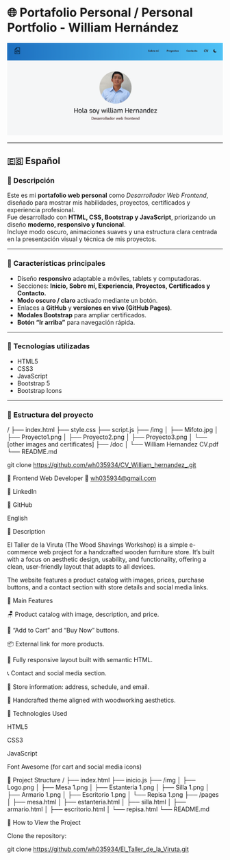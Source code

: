 # 🌐 Portafolio Personal / Personal Portfolio - William Hernández

![Portafolio Preview](img/Proyecto3.png)

---

## 🇪🇸 Español

### 📖 Descripción
Este es mi **portafolio web personal** como *Desarrollador Web Frontend*, diseñado para mostrar mis habilidades, proyectos, certificados y experiencia profesional.  
Fue desarrollado con **HTML, CSS, Bootstrap y JavaScript**, priorizando un diseño **moderno, responsivo y funcional**.  
Incluye modo oscuro, animaciones suaves y una estructura clara centrada en la presentación visual y técnica de mis proyectos.

---

### 🧠 Características principales
- Diseño **responsivo** adaptable a móviles, tablets y computadoras.  
- Secciones: **Inicio, Sobre mí, Experiencia, Proyectos, Certificados y Contacto.**  
- **Modo oscuro / claro** activado mediante un botón.  
- Enlaces a **GitHub** y **versiones en vivo (GitHub Pages)**.  
- **Modales Bootstrap** para ampliar certificados.  
- **Botón “Ir arriba”** para navegación rápida.  

---

### 🧰 Tecnologías utilizadas
- HTML5  
- CSS3  
- JavaScript  
- Bootstrap 5  
- Bootstrap Icons  

---

### 📂 Estructura del proyecto
/
├── index.html
├── style.css
├── script.js
├── /img
│   ├── Mifoto.jpg
│   ├── Proyecto1.png
│   ├── Proyecto2.png
│   ├── Proyecto3.png
│   └── [other images and certificates]
├── /doc
│   └── William Hernandez CV.pdf
└── README.md

git clone https://github.com/wh035934/CV_William_hernandez_.git

📍 Frontend Web Developer
📧 wh035934@gmail.com

🔗 LinkedIn

🐙 GitHub

English

📖 Description

El Taller de la Viruta (The Wood Shavings Workshop) is a simple e-commerce web project for a handcrafted wooden furniture store.
It’s built with a focus on aesthetic design, usability, and functionality, offering a clean, user-friendly layout that adapts to all devices.

The website features a product catalog with images, prices, purchase buttons, and a contact section with store details and social media links.

🧠 Main Features

🪑 Product catalog with image, description, and price.

🛒 “Add to Cart” and “Buy Now” buttons.

📦 External link for more products.

📱 Fully responsive layout built with semantic HTML.

📞 Contact and social media section.

🧭 Store information: address, schedule, and email.

🌲 Handcrafted theme aligned with woodworking aesthetics.

🧰 Technologies Used

HTML5

CSS3

JavaScript

Font Awesome (for cart and social media icons)

📂 Project Structure
/
├── index.html
├── inicio.js
├── /img
│   ├── Logo.png
│   ├── Mesa 1.png
│   ├── Estanteria 1.png
│   ├── Silla 1.png
│   ├── Armario 1.png
│   ├── Escritorio 1.png
│   └── Repisa 1.png
├── /pages
│   ├── mesa.html
│   ├── estanteria.html
│   ├── silla.html
│   ├── armario.html
│   ├── escritorio.html
│   └── repisa.html
└── README.md

🚀 How to View the Project

Clone the repository:

git clone https://github.com/wh035934/El_Taller_de_la_Viruta.git